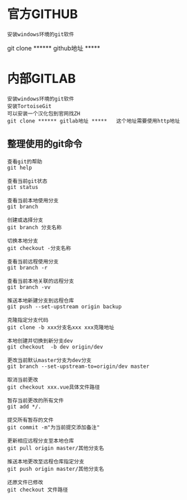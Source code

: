 # 官方GITHUB

    安装windows环境的git软件

git clone ****** github地址 *****
# 内部GITLAB

    安装windows环境的git软件
    安装TortoiseGit
    可以安装一个汉化包到官网找ZH
    git clone ****** gitlab地址 *****   这个地址需要使用http地址

## 整理使用的git命令
    查看git的帮助
    git help

    查看当前git状态
    git status

    查看当前本地使用分支
    git branch
    
    创建或选择分支
    git branch 分支名称
    
    切换本地分支
    git checkout -分支名称

    查看当前远程使用分支
    git branch -r

    查看当前本地关联的远程分支
    git branch -vv
    
    推送本地新建分支到远程仓库
    git push --set-upstream origin backup

    克隆指定分支代码
    git clone -b xxx分支名xxx xxx克隆地址

    本地创建并切换到新分支dev
    git checkout  -b dev origin/dev
    
    更改当前默认master分支为dev分支
    git branch --set-upstream-to=origin/dev master

    取消当前更改
    git checkout xxx.vue具体文件路径

    暂存当前更改的所有文件
    git add */.

    提交所有暂存的文件
    git commit -m"为当前提交添加备注"

    更新相应远程分支至本地仓库
    git pull origin master/其他分支名

    推送本地更改至远程仓库指定分支
    git push origin master/其他分支名

    还原文件已修改
    git checkout 文件路径
